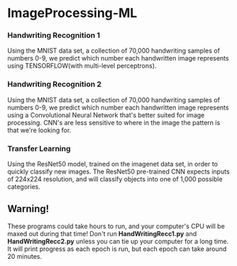 # ImageProcessing-ML

### Handwriting Recognition 1
Using the MNIST data set, a collection of 70,000 handwriting samples of numbers 0-9, we predict which number each handwritten image represents using TENSORFLOW(with multi-level perceptrons).

### Handwriting Recognition 2
Using the MNIST data set, a collection of 70,000 handwriting samples of numbers 0-9, we predict which number each handwritten image represents using a Convolutional Neural Network that's better suited for image processing. CNN's are less sensitive to where in the image the pattern is that we're looking for.

### Transfer Learning
Using the ResNet50 model, trained on the imagenet data set, in order to quickly classify new images. The ResNet50 pre-trained CNN expects inputs of 224x224 resolution, and will classify objects into one of 1,000 possible categories.

## Warning!
These programs could take hours to run, and your computer's CPU will be maxed out during that time! Don't run **HandWritingRecc1.py** and **HandWritingRecc2.py** unless you can tie up your computer for a long time. It will print progress as each epoch is run, but each epoch can take around 20 minutes.
